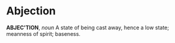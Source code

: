 # Abjection

**ABJEC'TION**, _noun_ A state of being cast away, hence a low state; meanness of spirit; baseness.